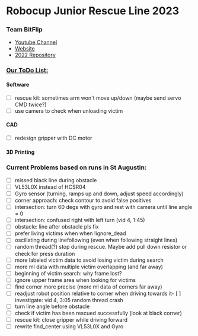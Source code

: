 # Robocup Junior Rescue Line 2023
### Team BitFlip


* [Youtube Channel](https://www.youtube.com/channel/UCC9BH-tkFcYVH9Up8JBV4LQ)
* [Website](http://kraemer123.de/)
* [2022 Repository](https://github.com/saegersven/robocup)

### <u>Our ToDo List:</u>

#### Software

- [ ] rescue kit: sometimes arm won't move up/down (maybe send servo CMD twice?)
- [ ] use camera to check when unloading victim

#### CAD

- [ ] redesign gripper with DC motor

#### 3D Printing

### Current Problems based on runs in St Augustin:
- [ ] missed black line during obstacle
- [ ] VL53L0X instead of HCSR04
- [ ] Gyro sensor (turning, ramps up and down, adjust speed accordingly)
- [ ] corner approach: check contour to avoid false positives
- [ ] intersection: turn 60 degs with gyro and rest with camera until line angle = 0
- [ ] intersection: confused right with left turn (vid 4, 1:45)
- [ ] obstacle: line after obstacle pls fix
- [ ] prefer living victims when when !ignore_dead 
- [ ] oscillating during linefollowing (even when following straight lines)
- [ ] random thread(?) stop during rescue. Maybe add pull down resistor or check for press  duration
- [ ] more labeled victim data to avoid losing victim during search
- [ ] more ml data with multiple victim overlapping (and far away)
- [ ] beginning of victim search: why frame lost?
- [ ] ignore upper frame area when looking for victims
- [ ] find corner more precise (more ml data of corners far away)
- [ ] readjust robot position relative to corner when driving towards it- [ ] investigate: vid 4, 3:05 random thread crash
- [ ] turn line angle before obstacle
- [ ] check if victim has been rescued successfully (look at black corner)
- [ ] rescue kit: close gripper while driving forward 
- [ ] rewrite find_center using VL53L0X and Gyro